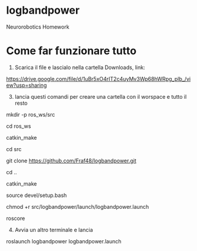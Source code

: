 # logbandpower
Neurorobotics Homework

# Come far funzionare tutto
1) Scarica il file e lascialo nella cartella Downloads, link:

https://drive.google.com/file/d/1uBr5xO4rIT2c4uyMv3Wp68hWRpg_plb_/view?usp=sharing

3) lancia questi comandi per creare una cartella con il worspace e tutto il resto

mkdir -p ros_ws/src

cd ros_ws

catkin_make
  
cd src
  
git clone https://github.com/Fraf48/logbandpower.git
  
cd ..
  
catkin_make
  
source devel/setup.bash

chmod +r src/logbandpower/launch/logbandpower.launch

roscore


4) Avvia un altro terminale e lancia

roslaunch logbandpower logbandpower.launch 






